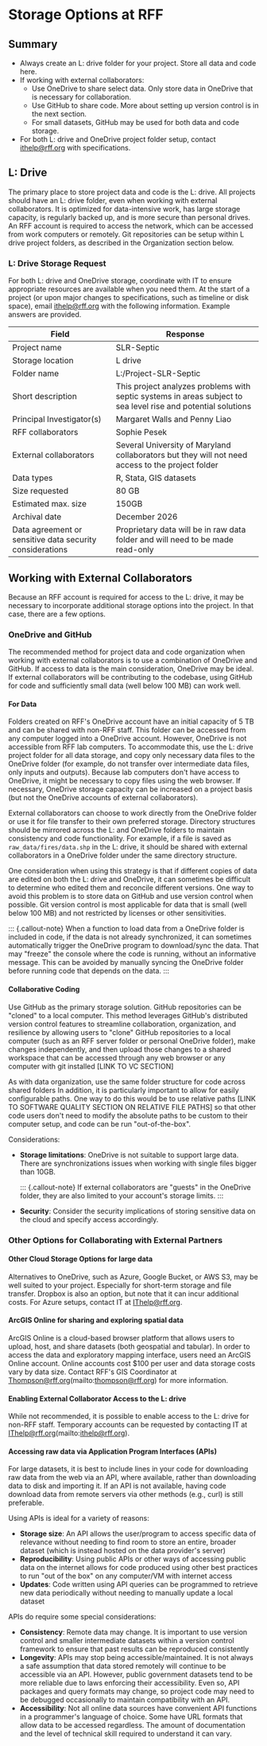 # Storage Options at RFF

## Summary

* Always create an L: drive folder for your project. Store all data and code here.
* If working with external collaborators:
  * Use OneDrive to share select data. Only store data in OneDrive that is necessary for collaboration.
  * Use GitHub to share code. More about setting up version control is in the next section.
  * For small datasets, GitHub may be used for both data and code storage.
* For both L: drive and OneDrive project folder setup, contact ithelp@rff.org with specifications.

## L: Drive

The primary place to store project data and code is the L: drive.
All projects should have an L: drive folder, even when working with external collaborators.
It is optimized for data-intensive work, has large storage capacity, is regularly backed up, and is more secure than personal drives.
An RFF account is required to access the network, which can be accessed from work computers or remotely.
Git repositories can be setup within L drive project folders, as described in the Organization section below.

### L: Drive Storage Request
For both L: drive and OneDrive storage, coordinate with IT to ensure appropriate resources are available when you need them.
At the start of a project (or upon major changes to specifications, such as timeline or disk space), email ithelp@rff.org with the following information. Example answers are provided.

| Field | Response |
| --- | --- |
| Project name | SLR-Septic |
| Storage location | L drive |
| Folder name | L:/Project-SLR-Septic |
| Short description | This project analyzes problems with septic systems in areas subject to sea level rise and potential solutions |
| Principal Investigator(s) | Margaret Walls and Penny Liao |
| RFF collaborators  | Sophie Pesek |
| External collaborators | Several University of Maryland collaborators but they will not need access to the project folder |
| Data types | R, Stata, GIS datasets |
| Size requested | 80 GB |
| Estimated max. size | 150GB |
| Archival date | December 2026 |
| Data agreement or sensitive data security considerations | Proprietary data will be in raw data folder and will need to be made read-only |

## Working with External Collaborators

Because an RFF account is required for access to the L: drive, it may be necessary to incorporate additional storage options into the project.
In that case, there are a few options.

### OneDrive and GitHub
The recommended method for project data and code organization when working with external collaborators is to use a combination of OneDrive and GitHub.
If access to data is the main consideration, OneDrive may be ideal. If external collaborators will be contributing to the codebase, using GitHub for code and sufficiently small data (well below 100 MB) can work well.

#### For Data

Folders created on RFF's OneDrive account have an initial capacity of 5 TB and can be shared with non-RFF staff.
This folder can be accessed from any computer logged into a OneDrive account.
However, OneDrive is not accessible from RFF lab computers.
To accommodate this, use the L: drive project folder for all data storage, and copy only necessary data files to the OneDrive folder (for example, do not transfer over intermediate data files, only inputs and outputs).
Because lab computers don't have access to OneDrive, it might be necessary to copy files using the web browser.
If necessary, OneDrive storage capacity can be increased on a project basis (but not the OneDrive accounts of external collaborators).

External collaborators can choose to work directly from the OneDrive folder or use it for file transfer to their own preferred storage.
Directory structures should be mirrored across the L: and OneDrive folders to maintain consistency and code functionality.
For example, if a file is saved as `raw_data/fires/data.shp` in the L: drive, it should be shared with external collaborators in a OneDrive folder under the same directory structure.

One consideration when using this strategy is that if different copies of data are edited on both the L: drive and OneDrive, it can sometimes be difficult to determine who edited them and reconcile different versions.
One way to avoid this problem is to store data on GitHub and use version control when possible. 
Git version control is most applicable for data that is small (well below 100 MB) and not restricted by licenses or other sensitivities.

::: {.callout-note}
When a function to load data from a OneDrive folder is included in code, if the data is not already synchronized, it can sometimes automatically trigger the OneDrive program to download/sync the data. That may "freeze" the console where the code is running, without an informative message. This can be avoided by manually syncing the OneDrive folder before running code that depends on the data.
:::

#### Collaborative Coding

Use GitHub as the primary storage solution.
GitHub repositories can be "cloned" to a local computer.
This method leverages GitHub's distributed version control features to streamline collaboration, organization, and resilience by allowing users to "clone" GitHub repositories to a local computer (such as an RFF server folder or personal OneDrive folder), make changes independently, and then upload those changes to a shared workspace that can be accessed through any web browser or any computer with git installed
[LINK TO VC SECTION]

As with data organization, use the same folder structure for code across shared folders
In addition, it is particularly important to allow for easily configurable paths.
One way to do this would be to use relative paths [LINK TO SOFTWARE QUALITY SECTION ON RELATIVE FILE PATHS] so that other code users don't need to modify the absolute paths to be custom to their computer setup, and code can be run "out-of-the-box".

Considerations:

* __Storage limitations__: OneDrive is not suitable to support large data. There are synchronizations issues when working with single files bigger than 10GB.

  ::: {.callout-note}
  If external collaborators are "guests" in the OneDrive folder, they are also limited to your account's storage limits.
  :::

* __Security__: Consider the security implications of storing sensitive data on the cloud and specify access accordingly.

### Other Options for Collaborating with External Partners

#### Other Cloud Storage Options for large data

Alternatives to OneDrive, such as Azure, Google Bucket, or AWS S3, may be well suited to your project. Especially for short-term storage and file transfer.
Dropbox is also an option, but note that it can incur additional costs.
For Azure setups, contact IT at IThelp@rff.org. 

#### ArcGIS Online for sharing and exploring spatial data

ArcGIS Online is a cloud-based browser platform that allows users to upload, host, and share datasets (both geospatial and tabular).
In order to access the data and exploratory mapping interface, users need an ArcGIS Online account.
Online accounts cost $100 per user and data storage costs vary by data size.
Contact RFF's GIS Coordinator at Thompson@rff.org(mailto:thompson@rff.org) for more information.

#### Enabling External Collaborator Access to the L: drive

While not recommended, it is possible to enable access to the L: drive for non-RFF staff.
Temporary accounts can be requested by contacting IT at IThelp@rff.org(mailto:ithelp@rff.org).

#### Accessing raw data via Application Program Interfaces (APIs)

For large datasets, it is best to include lines in your code for downloading raw data from the web via an API, where available, rather than downloading data to disk and importing it.
If an API is not available, having code download data from remote servers via other methods (e.g., curl) is still preferable.

Using APIs is ideal for a variety of reasons:

* __Storage size__: An API allows the user/program to access specific data of relevance without needing to find room to store an entire, broader dataset (which is instead hosted on the data provider's server)
* __Reproducibility__: Using public APIs or other ways of accessing public data on the internet allows for code produced using other best practices to run "out of the box" on any computer/VM with internet access
* __Updates__: Code written using API queries can be programmed to retrieve new data periodically without needing to manually update a local dataset

APIs do require some special considerations:

* __Consistency__: Remote data may change. It is important to use version control and smaller intermediate datasets within a version control framework to ensure that past results can be reproduced consistently
* __Longevity__: APIs may stop being accessible/maintained. It is not always a safe assumption that data stored remotely will continue to be accessible via an API. However, public government datasets tend to be more reliable due to laws enforcing their accessibility. Even so, API packages and query formats may change, so project code may need to be debugged occasionally to maintain compatibility with an API.
* __Accessibility__: Not all online data sources have convenient API functions in a programmer's language of choice. Some have URL formats that allow data to be accessed regardless. The amount of documentation and the level of technical skill required to understand it can vary.


